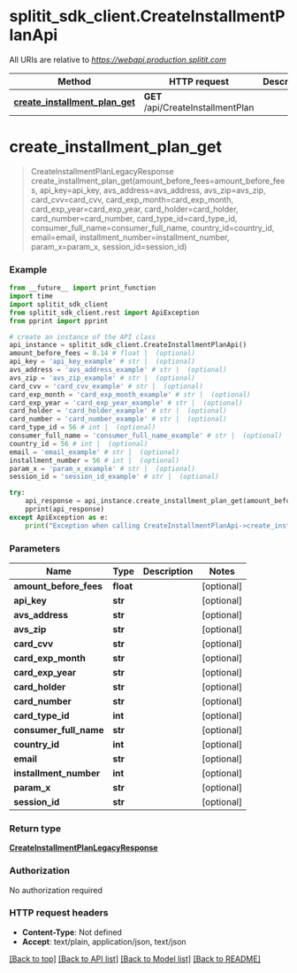 # splitit_sdk_client.CreateInstallmentPlanApi

All URIs are relative to *https://webapi.production.splitit.com*

Method | HTTP request | Description
------------- | ------------- | -------------
[**create_installment_plan_get**](CreateInstallmentPlanApi.md#create_installment_plan_get) | **GET** /api/CreateInstallmentPlan | 


# **create_installment_plan_get**
> CreateInstallmentPlanLegacyResponse create_installment_plan_get(amount_before_fees=amount_before_fees, api_key=api_key, avs_address=avs_address, avs_zip=avs_zip, card_cvv=card_cvv, card_exp_month=card_exp_month, card_exp_year=card_exp_year, card_holder=card_holder, card_number=card_number, card_type_id=card_type_id, consumer_full_name=consumer_full_name, country_id=country_id, email=email, installment_number=installment_number, param_x=param_x, session_id=session_id)



### Example
```python
from __future__ import print_function
import time
import splitit_sdk_client
from splitit_sdk_client.rest import ApiException
from pprint import pprint

# create an instance of the API class
api_instance = splitit_sdk_client.CreateInstallmentPlanApi()
amount_before_fees = 8.14 # float |  (optional)
api_key = 'api_key_example' # str |  (optional)
avs_address = 'avs_address_example' # str |  (optional)
avs_zip = 'avs_zip_example' # str |  (optional)
card_cvv = 'card_cvv_example' # str |  (optional)
card_exp_month = 'card_exp_month_example' # str |  (optional)
card_exp_year = 'card_exp_year_example' # str |  (optional)
card_holder = 'card_holder_example' # str |  (optional)
card_number = 'card_number_example' # str |  (optional)
card_type_id = 56 # int |  (optional)
consumer_full_name = 'consumer_full_name_example' # str |  (optional)
country_id = 56 # int |  (optional)
email = 'email_example' # str |  (optional)
installment_number = 56 # int |  (optional)
param_x = 'param_x_example' # str |  (optional)
session_id = 'session_id_example' # str |  (optional)

try:
    api_response = api_instance.create_installment_plan_get(amount_before_fees=amount_before_fees, api_key=api_key, avs_address=avs_address, avs_zip=avs_zip, card_cvv=card_cvv, card_exp_month=card_exp_month, card_exp_year=card_exp_year, card_holder=card_holder, card_number=card_number, card_type_id=card_type_id, consumer_full_name=consumer_full_name, country_id=country_id, email=email, installment_number=installment_number, param_x=param_x, session_id=session_id)
    pprint(api_response)
except ApiException as e:
    print("Exception when calling CreateInstallmentPlanApi->create_installment_plan_get: %s\n" % e)
```

### Parameters

Name | Type | Description  | Notes
------------- | ------------- | ------------- | -------------
 **amount_before_fees** | **float**|  | [optional] 
 **api_key** | **str**|  | [optional] 
 **avs_address** | **str**|  | [optional] 
 **avs_zip** | **str**|  | [optional] 
 **card_cvv** | **str**|  | [optional] 
 **card_exp_month** | **str**|  | [optional] 
 **card_exp_year** | **str**|  | [optional] 
 **card_holder** | **str**|  | [optional] 
 **card_number** | **str**|  | [optional] 
 **card_type_id** | **int**|  | [optional] 
 **consumer_full_name** | **str**|  | [optional] 
 **country_id** | **int**|  | [optional] 
 **email** | **str**|  | [optional] 
 **installment_number** | **int**|  | [optional] 
 **param_x** | **str**|  | [optional] 
 **session_id** | **str**|  | [optional] 

### Return type

[**CreateInstallmentPlanLegacyResponse**](CreateInstallmentPlanLegacyResponse.md)

### Authorization

No authorization required

### HTTP request headers

 - **Content-Type**: Not defined
 - **Accept**: text/plain, application/json, text/json

[[Back to top]](#) [[Back to API list]](../README.md#documentation-for-api-endpoints) [[Back to Model list]](../README.md#documentation-for-models) [[Back to README]](../README.md)


